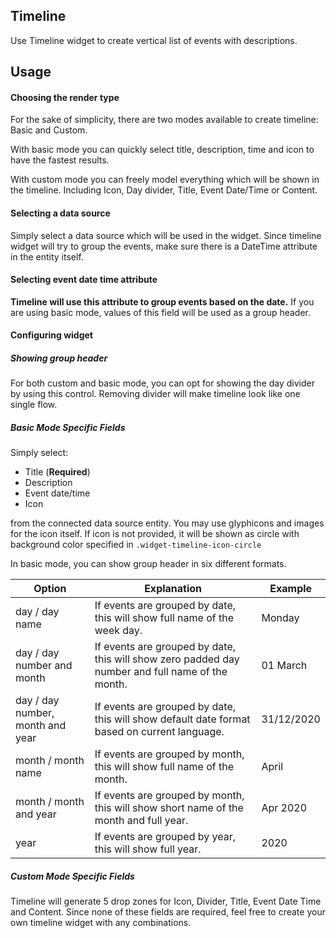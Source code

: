 ## Timeline

Use Timeline widget to create vertical list of events with descriptions.

## Usage

#### Choosing the render type

For the sake of simplicity, there are two modes available to create timeline: Basic and Custom.

With basic mode you can quickly select title, description, time and icon to have the fastest results.

With custom mode you can freely model everything which will be shown in the timeline. Including Icon, Day divider, Title, Event Date/Time or Content.

#### Selecting a data source

Simply select a data source which will be used in the widget. Since timeline widget will try to group the events, make sure there is a DateTime attribute in the entity itself.

#### Selecting event date time attribute

**Timeline will use this attribute to group events based on the date.** If you are using basic mode, values of this field will be used as a group header.

#### Configuring widget

##### Showing group header

For both custom and basic mode, you can opt for showing the day divider by using this control. Removing divider will make timeline look like one single flow.

##### Basic Mode Specific Fields

Simply select:

-   Title (**Required**)
-   Description
-   Event date/time
-   Icon

from the connected data source entity. You may use glyphicons and images for the icon itself. If icon is not provided, it will be shown as circle with background color specified in `.widget-timeline-icon-circle`

In basic mode, you can show group header in six different formats.

| Option                           | Explanation                                                                                       | Example    |
| -------------------------------- | ------------------------------------------------------------------------------------------------- | ---------- |
| day / day name                   | If events are grouped by date, this will show full name of the week day\.                         | Monday     |
| day / day number and month       | If events are grouped by date, this will show zero padded day number and full name of the month\. | 01 March   |
| day / day number, month and year | If events are grouped by date, this will show default date format based on current language\.     | 31/12/2020 |
| month / month name               | If events are grouped by month, this will show full name of the month\.                           | April      |
| month / month and year           | If events are grouped by month, this will show short name of the month and full year\.            | Apr 2020   |
| year                             | If events are grouped by year, this will show full year\.                                         | 2020       |

##### Custom Mode Specific Fields

Timeline will generate 5 drop zones for Icon, Divider, Title, Event Date Time and Content. Since none of these fields are required, feel free to create your own timeline widget with any combinations.

